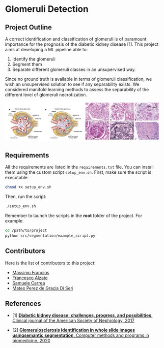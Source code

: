 # Glomeruli Detection

## Project Outline

A correct identification and classification of glomeruli is of
paramount importance for the prognosis of the diabetic kidney disease [1]. This project aims at developing a ML pipeline able to:
1. Identify the glomeruli
2. Segment them
3. Separate different glomeruli classes in an unsupervised way. 

Since no ground truth is available in terms of glomeruli classification, we wish an unsupervised solution to see if any separability exists. We considered manifold learning methods to assess the separability of the different level of glomeruli necrotization.
 
![proj_outline](docs/images/project_outline.png)

## Requirements

All the requirements are listed in the `requirements.txt` file. You can install them using the custom script `setup_env.sh`. First, make sure the script is executable:
```bash
chmod +x setup_env.sh
```
Then, run the script:
```bash
./setup_env.sh
```

Remember to launch the scripts in the **root** folder of the project. For example:
```bash
cd /path/to/project
python src/segmentation/example_script.py
```

## Contributors
Here is the list of contributors to this project:
- [Massimo Francios](www.github.com/maxfra01)
- [Francesco Alzate]()
- [Samuele Carrea]()
- [Mateo Perez de Gracia Di Seri]()

## References

- [1] [**Diabetic kidney disease: challenges, progress, and possibilities**. Clinical journal of the American Society of Nephrology, 2017](https://pubmed.ncbi.nlm.nih.gov/28522654/)

- [2] [**Glomerulosclerosis identification in whole slide images usingsemantic segmentation**. Computer methods and programs in biomedicine, 2020](https://pubmed.ncbi.nlm.nih.gov/31891905/)